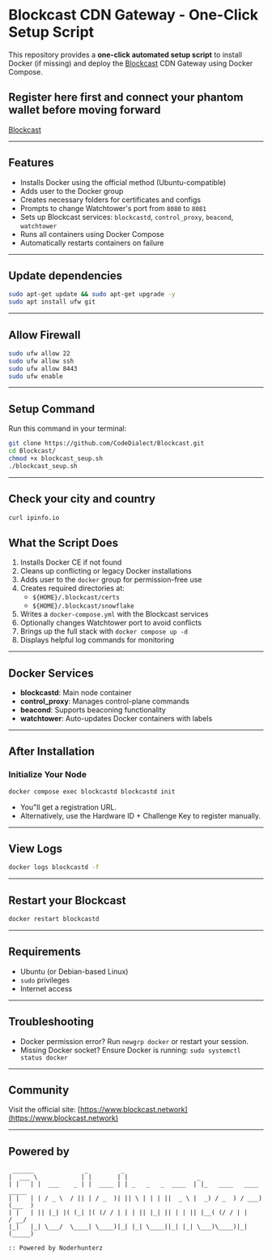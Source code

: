 
# Blockcast CDN Gateway - One-Click Setup Script

This repository provides a **one-click automated setup script** to install Docker (if missing) and deploy the [Blockcast](https://blockcast.network) CDN Gateway using Docker Compose.

## Register here first and connect your phantom wallet before moving forward

[Blockcast](https://app.blockcast.network?referral-code=fJarpO)

---

## Features

- Installs Docker using the official method (Ubuntu-compatible)
- Adds user to the Docker group
- Creates necessary folders for certificates and configs
- Prompts to change Watchtower's port from `8080` to `8081`
- Sets up Blockcast services: `blockcastd`, `control_proxy`, `beacond`, `watchtower`
- Runs all containers using Docker Compose
- Automatically restarts containers on failure

---


## Update dependencies 
```bash
sudo apt-get update && sudo apt-get upgrade -y
sudo apt install ufw git
```
---

## Allow Firewall
```bash
sudo ufw allow 22
sudo ufw allow ssh
sudo ufw allow 8443
sudo ufw enable
```
---
## Setup Command

Run this command in your terminal:

```bash
git clone https://github.com/CodeDialect/Blockcast.git
cd Blockcast/
chmod +x blockcast_seup.sh
./blockcast_seup.sh
```

---

## Check your city and country

```bash
curl ipinfo.io
```

## What the Script Does

1. Installs Docker CE if not found
2. Cleans up conflicting or legacy Docker installations
3. Adds user to the `docker` group for permission-free use
4. Creates required directories at:
   - `${HOME}/.blockcast/certs`
   - `${HOME}/.blockcast/snowflake`
5. Writes a `docker-compose.yml` with the Blockcast services
6. Optionally changes Watchtower port to avoid conflicts
7. Brings up the full stack with `docker compose up -d`
8. Displays helpful log commands for monitoring

---

## Docker Services

- **blockcastd**: Main node container
- **control_proxy**: Manages control-plane commands
- **beacond**: Supports beaconing functionality
- **watchtower**: Auto-updates Docker containers with labels

---

## After Installation

### Initialize Your Node

```bash
docker compose exec blockcastd blockcastd init
```

- You"ll get a registration URL.
- Alternatively, use the Hardware ID + Challenge Key to register manually.

---

## View Logs

```bash
docker logs blockcastd -f
```
---

## Restart your Blockcast
```bash
docker restart blockcastd
```
---

## Requirements

- Ubuntu (or Debian-based Linux)
- `sudo` privileges
- Internet access

---

## Troubleshooting

- Docker permission error? Run `newgrp docker` or restart your session.
- Missing Docker socket? Ensure Docker is running: `sudo systemctl status docker`

---

## Community

Visit the official site: [https://www.blockcast.network](https://www.blockcast.network)

---

## Powered by

```
 ______              _         _                                             
|  ___ \            | |       | |                   _                        
| |   | |  ___    _ | |  ____ | | _   _   _  ____  | |_   ____   ____  _____ 
| |   | | / _ \  / || | / _  )| || \ | | | ||  _ \ |  _) / _  ) / ___)(___  )
| |   | || |_| |( (_| |( (/ / | | | || |_| || | | || |__( (/ / | |     / __/ 
|_|   |_| \___/  \____| \____)|_| |_| \____||_| |_| \___)\____)|_|    (_____)                   

:: Powered by Noderhunterz
```
